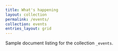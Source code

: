 ```yaml
---
title: What's happening
layout: collection
permalink: /events/
collection: events
entries_layout: grid
---
```


Sample document listing for the collection `_events`.
